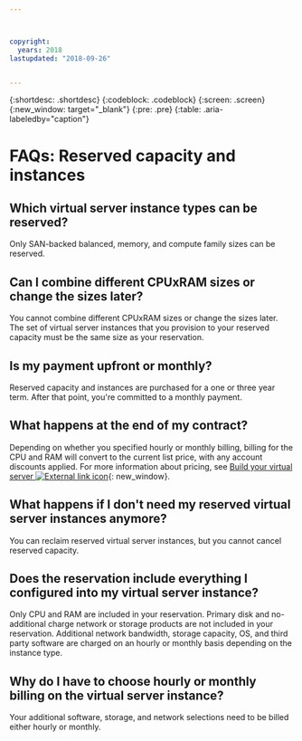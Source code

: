 ```yaml
---



copyright:
  years: 2018
lastupdated: "2018-09-26"


---
```


{:shortdesc: .shortdesc}
{:codeblock: .codeblock}
{:screen: .screen}
{:new_window: target="_blank"}
{:pre: .pre}
{:table: .aria-labeledby="caption"}

# FAQs: Reserved capacity and instances 

## Which virtual server instance types can be reserved?
Only SAN-backed balanced, memory, and compute family sizes can be reserved.

## Can I combine different CPUxRAM sizes or change the sizes later?
You cannot combine different CPUxRAM sizes or change the sizes later. The set of virtual server instances that you provision to your reserved capacity must be the same size as your reservation. 

## Is my payment upfront or monthly?
Reserved capacity and instances are purchased for a one or three year term. After that point, you're committed to a monthly payment. 

## What happens at the end of my contract?
Depending on whether you specified hourly or monthly billing, billing for the CPU and RAM will convert to the current list price, with any account discounts applied. For more information about pricing, see [Build your virtual server ![External link icon](../icons/launch-glyph.svg "External link icon")](https://www.ibm.com/cloud-computing/bluemix/virtual-servers){: new_window}.

## What happens if I don't need my reserved virtual server instances anymore?
You can reclaim reserved virtual server instances, but you cannot cancel reserved capacity.

## Does the reservation include everything I configured into my virtual server instance?
Only CPU and RAM are included in your reservation. Primary disk and no-additional charge network or storage products are not included in your reservation. Additional network bandwidth, storage capacity, OS, and third party software are charged on an hourly or monthly basis depending on the instance type.

## Why do I have to choose hourly or monthly billing on the virtual server instance?
Your additional software, storage, and network selections need to be billed either hourly or monthly. 

